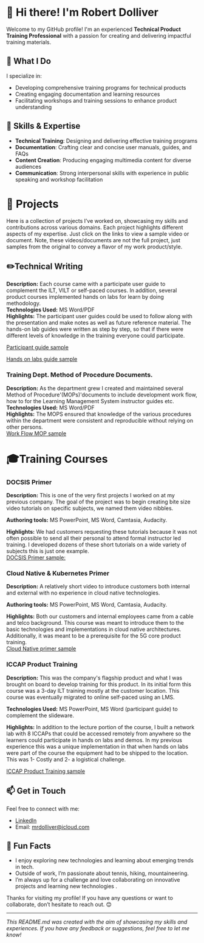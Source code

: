 

# 👋 Hi there! I'm Robert Dolliver

Welcome to my GitHub profile! I'm an experienced **Technical Product Training Professional** with a passion for creating and delivering impactful training materials. 

## 🚀 What I Do

I specialize in:
- Developing comprehensive training programs for technical products
- Creating engaging documentation and learning resources
- Facilitating workshops and training sessions to enhance product understanding

## 🔧 Skills & Expertise

- **Technical Training**: Designing and delivering effective training programs
- **Documentation**: Crafting clear and concise user manuals, guides, and FAQs
- **Content Creation**: Producing engaging multimedia content for diverse audiences
- **Communication**: Strong interpersonal skills with experience in public speaking and workshop facilitation

#  :construction_worker: Projects

Here is a collection of projects I’ve worked on, showcasing my skills and contributions across various domains. Each project highlights different aspects of my expertise. Just click on the links to view a sample video or document. Note, these videos/documents are not the full project, just samples from the original to convey a flavor of my work product/style. 

## :pencil2:Technical Writing 
**Description:** Each course came with a participate user guide to complement the ILT, VILT or self-paced courses. In addition, several product courses implemented hands on labs for learn by doing methodology.   
**Technologies Used:** MS Word/PDF  
**Highlights:** The participant user guides could be used to follow along with the presentation and make notes as well as future reference material. The hands-on lab guides were written as step by step, so that if there were different levels of knowledge in the training everyone could participate. 

[Participant guide sample](https://github.com/mrdolliver/mrdolliver/blob/rd_docs/Course_1010_Student_Guide.pdf) 

[Hands on labs guide sample](https://github.com/mrdolliver/mrdolliver/blob/rd_docs/course_1010_lab_guide.pdf)

### Training Dept. Method of Procedure Documents. 
**Description:** As the department grew I created and maintained several Method of Procedure'(MOPs)'documents to include development work flow, how to for the Learning Management System instructor guides etc.  
**Technologies Used:** MS Word/PDF  
**Highlights:** The MOPS ensured that knowledge of the various procedures within the department were consistent and reproducible without relying on other persons.   
[Work Flow MOP sample](https://github.com/mrdolliver/mrdolliver/blob/rd_docs/example_work_flow_style_guide.v4.pdf)

# :mortar_board:Training Courses

### DOCSIS Primer 

**Description:** This is one of the very first projects I worked on at my previous company. The goal of the project was to begin creating bite size video tutorials on specific subjects, we named them video nibbles.

**Authoring tools:** MS PowerPoint, MS Word, Camtasia, Audacity.

**Highlights:** We had customers requesting these tutorials because it was not often possible to send all their personal to attend formal instructor led training. I developed dozens of these short tutorials on a wide variety of subjects this is just one example.  
  [DOCSIS Primer sample:](https://app.screencast.com/U2oUr1yUZdkZB)

### Cloud Native & Kubernetes Primer

**Description:** A relatively short video to introduce customers both internal and external with no experience in cloud native technologies.  

**Authoring tools:** MS PowerPoint, MS Word, Camtasia, Audacity. 

**Highlights:** Both our customers and internal employees came from a cable and telco background. This course was meant to introduce them to the basic technologies and implementations in cloud native architectures. Additionally, it was meant to be a prerequisite for the 5G core product training.    
[Cloud Native primer sample](link-to-sample)

### ICCAP Product Training


**Description:** This was the company's flagship product and what I was brought on board to develop training for this product. In its initial form this course was a 3-day ILT training mostly at the customer location. This course was eventually migrated to online self-paced using an LMS.

**Technologies Used:** MS PowerPoint, MS Word (participant guide) to complement the slideware.  

**Highlights:**  In addition to the lecture portion of the course, I built a network lab with 8 ICCAPs that could be accessed remotely from anywhere so the learners could participate in hands on labs and demos. In my previous experience this was a unique implementation in that when hands on labs were part of the course the equipment had to be shipped to the location. This was 1- Costly and 2- a logistical challenge. 

 [ICCAP Product Training sample](link-to-sample)

## 📫 Get in Touch

Feel free to connect with me:

- [LinkedIn](https://github.com/mrdolliver/mrdolliver/tree/main) 
- Email: [mrdolliver@icloud.com](mailto:your.mrdolliver@icloud.com)

## 🎨 Fun Facts

- I enjoy exploring new technologies and learning about emerging trends in tech.
- Outside of work, I’m passionate about tennis, hiking, mountaineering.
- I’m always up for a challenge and love collaborating on innovative projects and learning new technologies .

Thanks for visiting my profile! If you have any questions or want to collaborate, don’t hesitate to reach out. 😊

---

*This README.md was created with the aim of showcasing my skills and experiences. If you have any feedback or suggestions, feel free to let me know!*

